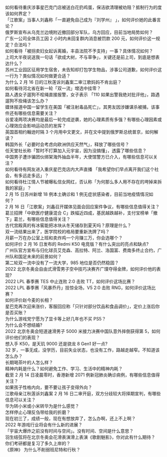 如何看待重庆涉事星巴克门店被送白花扔鸡蛋，保洁欲清理被劝阻？抵制行为的度该如何界定？  
「江歌案」当事人刘鑫称「一直避免自己成为『刘学州』 」，如何评价她的此番言论？  
俄罗斯宣布从乌克兰边境附近撤回部分军队，乌方回应，目前当地局势如何？  
广东一公司全体员工因 2 小时内未回复群内消息被罚款 200 元，如何评价这一规定？合法吗？  
如何看待「被拐卖妇女起诉离婚，丰县法院不予支持」一事？具体情况如何？  
上司大半夜说送我一句话「欲成大树，不与草争」，关键还是前上司，到底是想表达什么？  
苏州工业园区征用学生宿舍，未告知却打包学生物品，涉事公司道歉，如何评价这一行为？类似情况如何做更合适？  
为什么 2 月 16 日的江秋莲诉刘鑫案二审江歌妈妈不肯出庭？  
如何看待河北省在新一轮「双一流」增选中挂零？  
路人遇女子遛狗不栓绳直接报警，女子表示 「110 如果出警我绝对批评他」，路遇遛狗不拴绳该怎么办？  
媒体报道中国一留学生在美国「被注射毒品死亡」，其男友因涉嫌谋杀被捕，该事件还有哪些信息需要关注？  
谷爱凌两项决赛均是最后一轮完成逆袭，她的心理素质有多强？有哪些心理因素或心理效应会影响运动员的发挥？  
英国首相约翰逊时隔 3 个月用中文更文，并在文中提到俄罗斯总统普京，如何解读？  
韩国外长「必要时会考虑向欧洲供应天然气」，释放了哪些信号？  
任天堂社长称「暂时不打算加入元宇宙，因为没搞懂」，透露了哪些信息？  
中国男子遭诈骗团伙绑架海外抽血半年，大使馆警方已介入，有哪些信息可以关注？  
如何看待有网友进入重庆星巴克店内大声直播 「我希望你们早点离开我们这个社会，有多远走多远」？  
如何看待杜江情人节被曝私信女网红，否认称「为何那么多人用不存在的垮掉来拆我的家庭」？  
2 月 15 日苏州新增 18 例本土确诊和 1 例无症状感染者，目前当地疫情情况如何？  
2 月 16 日「江歌案」刘鑫召开媒体见面会回应案件争议，有哪些信息值得关注？  
葛兰招牌「中欧医疗健康混合 C」跌幅近四成，基民越跌越补，支付宝榜单「撤下」葛兰，有哪些信息值得关注？  
古代宫殿真的有冰窖能把冰块从冬天储存到夏天吗？原理是什么？  
双一流结果出来了，医学院校的格局要重新洗牌了吗？  
月薪一万在办公室上班和卖炸鸡一个月赚三万，你会选哪个？  
如何评价 2 月 16 日发布的 Redmi K50 电竞版？有什么突出的亮点和缺点?  
广州队官方宣布与归化球员艾克森、高拉特、阿兰、洛国富、费南多终止合约，广州队和国足未来的前景如何？  
第二轮双一流中没有了一流大学，985 地位是否仍然稳固？  
2022 北京冬奥会自由式滑雪男子空中技巧决赛齐广璞夺得金牌，如何评价他的表现?  
2022 LPL 春季赛 TES 中止连败 2:0 击败 TT，如何评价这场比赛？  
2022 LPL 春季赛「风暴乔丹」技惊全场，V5 2:0 击败 RNG，如何评价这场比赛？  
如何评价赵今麦的长相？  
星巴克再次迎来涨价，客服回应称「只针对部分饮品和食品调价」，定价上涨后你是否买账？  
为什么游戏党宁愿为了显卡等上好几年也不买 PS5？  
为什么会不想结婚?  
2022 北京冬奥会短道速滑男子 5000 米接力决赛中国队意外摔倒获得第 5，如何评价他们的表现？  
想入手 K50，是天玑 9000 还是骁龙 8 Gen1 好一点?  
32 岁，一事无成，没学历，目前失业状态，也没有工作，路越走越窄。不知道该怎么办？  
长期喝茶叶的人怎么样？  
精神内耗是什么？如何避免工作、学习、生活中的精神内耗？  
截至 2 月 14 日凌晨零时，香港新增 2071 例新冠肺炎确诊病例，有哪些信息值得关注？  
如果孩子性格内向，要不要让孩子变得外向？  
江歌母亲江秋莲诉刘鑫案 2 月 16 日二审开庭，双方分歧较大将择期宣判，有哪些信息可以关注？  
华为转小米或小米转华为是什么感觉？  
怎样停止心理反刍带给我的折磨？  
现在初三了，成绩一般，现在有想放弃了，怎么办啊，还上不上啊？  
2022 年游戏行业将会有什么新的进展？  
「宇宙大爆炸之前没有时间与空间」。没有时间、空间是什么意思？  
羽生结弦将在北京冬奥会花滑表演滑上表演《歌剧魅影》，你对此有什么期待？  
你们考研都是复习了多久上岸的？  
《原神》 为什么不削弱班尼特和行秋？  
